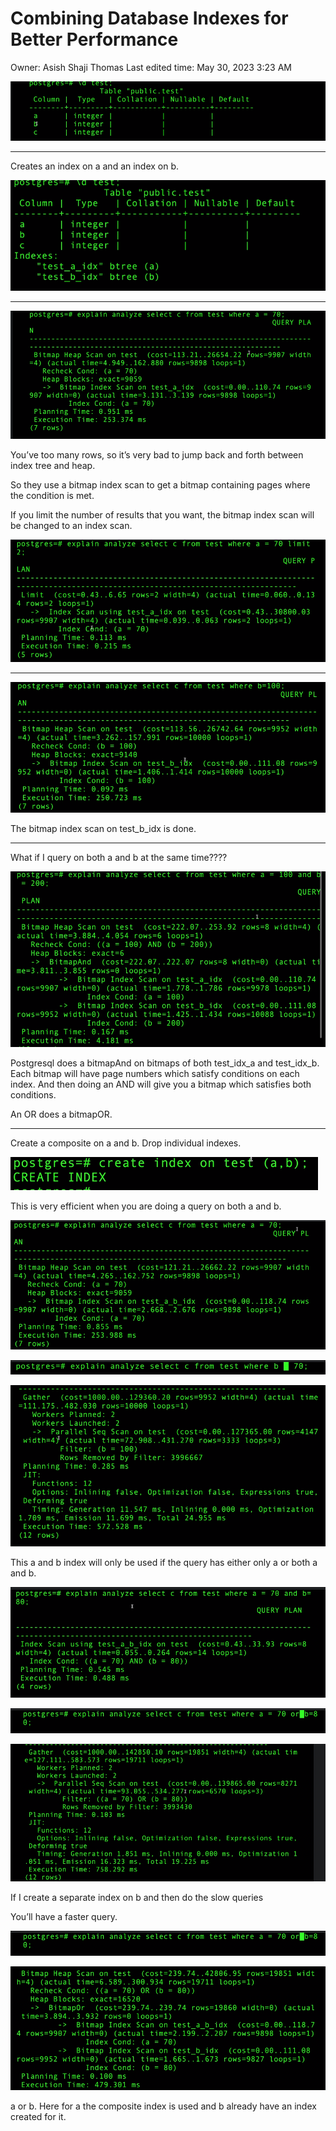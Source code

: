 # Combining Database Indexes for Better Performance

Owner: Asish Shaji Thomas
Last edited time: May 30, 2023 3:23 AM

![Untitled](Combining%20Database%20Indexes%20for%20Better%20Performance%206e8206a081a44442bb6e228ed2840859/Untitled.png)

---

Creates an index on a and an index on b.

![Untitled](Combining%20Database%20Indexes%20for%20Better%20Performance%206e8206a081a44442bb6e228ed2840859/Untitled%201.png)

---

![Untitled](Combining%20Database%20Indexes%20for%20Better%20Performance%206e8206a081a44442bb6e228ed2840859/Untitled%202.png)

You’ve too many rows, so it’s very bad to jump back and forth between index tree and heap. 

So they use a bitmap index scan to get a bitmap containing pages where the condition is met. 

If you limit the number of results that you want, the bitmap index scan will be changed to an index scan.

![Untitled](Combining%20Database%20Indexes%20for%20Better%20Performance%206e8206a081a44442bb6e228ed2840859/Untitled%203.png)

---

![Untitled](Combining%20Database%20Indexes%20for%20Better%20Performance%206e8206a081a44442bb6e228ed2840859/Untitled%204.png)

The bitmap index scan on test_b_idx is done. 

---

What if I query on both a and b at the same time????

![Untitled](Combining%20Database%20Indexes%20for%20Better%20Performance%206e8206a081a44442bb6e228ed2840859/Untitled%205.png)

Postgresql does a bitmapAnd on bitmaps of both test_idx_a and test_idx_b. Each bitmap will have page numbers which satisfy conditions on each index. And then doing an AND will give you a bitmap which satisfies both conditions. 

An OR does a bitmapOR.

---

Create a composite on a and b. Drop individual indexes.

![Untitled](Combining%20Database%20Indexes%20for%20Better%20Performance%206e8206a081a44442bb6e228ed2840859/Untitled%206.png)

This is very efficient when you are doing a query on both a and b.

![Untitled](Combining%20Database%20Indexes%20for%20Better%20Performance%206e8206a081a44442bb6e228ed2840859/Untitled%207.png)

![Untitled](Combining%20Database%20Indexes%20for%20Better%20Performance%206e8206a081a44442bb6e228ed2840859/Untitled%208.png)

![Untitled](Combining%20Database%20Indexes%20for%20Better%20Performance%206e8206a081a44442bb6e228ed2840859/Untitled%209.png)

This a and b index will only be used if the query has either only a or both a and b.

![Untitled](Combining%20Database%20Indexes%20for%20Better%20Performance%206e8206a081a44442bb6e228ed2840859/Untitled%2010.png)

![Untitled](Combining%20Database%20Indexes%20for%20Better%20Performance%206e8206a081a44442bb6e228ed2840859/Untitled%2011.png)

![Untitled](Combining%20Database%20Indexes%20for%20Better%20Performance%206e8206a081a44442bb6e228ed2840859/Untitled%2012.png)

If I create a separate index on b and then do the slow queries

You’ll have a faster query.

![Untitled](Combining%20Database%20Indexes%20for%20Better%20Performance%206e8206a081a44442bb6e228ed2840859/Untitled%2011.png)

![Untitled](Combining%20Database%20Indexes%20for%20Better%20Performance%206e8206a081a44442bb6e228ed2840859/Untitled%2013.png)

a or b. Here for a the composite index is used and b already have an index created for it.